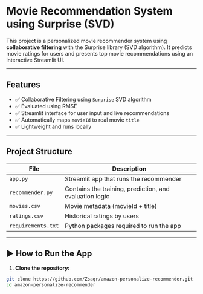 #  Movie Recommendation System using Surprise (SVD)

This project is a personalized movie recommender system using **collaborative filtering** with the Surprise library (SVD algorithm). It predicts movie ratings for users and presents top movie recommendations using an interactive Streamlit UI.

---

##  Features

- ✅ Collaborative Filtering using `Surprise` SVD algorithm
- ✅ Evaluated using RMSE
- ✅ Streamlit interface for user input and live recommendations
- ✅ Automatically maps `movieId` to real movie `title`
- ✅ Lightweight and runs locally

---

##  Project Structure

| File               | Description |
|--------------------|-------------|
| `app.py`           | Streamlit app that runs the recommender |
| `recommender.py`   | Contains the training, prediction, and evaluation logic |
| `movies.csv`       | Movie metadata (movieId + title) |
| `ratings.csv`      | Historical ratings by users |
| `requirements.txt` | Python packages required to run the app |

---

## ▶ How to Run the App

1. **Clone the repository:**
```bash
git clone https://github.com/Zsaqr/amazon-personalize-recommender.git
cd amazon-personalize-recommender
